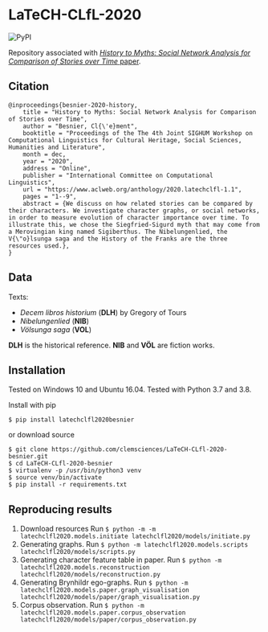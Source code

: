 # LaTeCH-CLfL-2020

![PyPI](https://img.shields.io/pypi/v/latechclfl2020besnier)

Repository associated with [*History to Myths: Social Network Analysis for Comparison of Stories over Time* paper](https://www.aclweb.org/anthology/2020.latechclfl-1.1/).

## Citation
```
@inproceedings{besnier-2020-history,
    title = "History to Myths: Social Network Analysis for Comparison of Stories over Time",
    author = "Besnier, Cl{\'e}ment",
    booktitle = "Proceedings of the The 4th Joint SIGHUM Workshop on Computational Linguistics for Cultural Heritage, Social Sciences, Humanities and Literature",
    month = dec,
    year = "2020",
    address = "Online",
    publisher = "International Committee on Computational Linguistics",
    url = "https://www.aclweb.org/anthology/2020.latechclfl-1.1",
    pages = "1--9",
    abstract = {We discuss on how related stories can be compared by their characters. We investigate character graphs, or social networks, in order to measure evolution of character importance over time. To illustrate this, we chose the Siegfried-Sigurd myth that may come from a Merovingian king named Sigiberthus. The Nibelungenlied, the V{\"o}lsunga saga and the History of the Franks are the three resources used.},
}
```

## Data
Texts:
- *Decem libros historium* (**DLH**) by Gregory of Tours
- *Nibelungenlied* (**NIB**)
- *Völsunga saga* (**VOL**)

**DLH** is the historical reference.
**NIB** and **VÖL** are fiction works.

## Installation

Tested on Windows 10 and Ubuntu 16.04. 
Tested with Python 3.7 and 3.8.

Install with pip
```shell script
$ pip install latechclfl2020besnier
```

or download source 

```shell script
$ git clone https://github.com/clemsciences/LaTeCH-CLfl-2020-besnier.git
$ cd LaTeCH-CLfl-2020-besnier
$ virtualenv -p /usr/bin/python3 venv
$ source venv/bin/activate
$ pip install -r requirements.txt 
```

## Reproducing results

1. Download resources
Run `$ python -m -m latechclfl2020.models.initiate latechclfl2020/models/initiate.py`
2. Generating graphs.
Run `$ python -m latechclfl2020.models.scripts latechclfl2020/models/scripts.py`
3. Generating character feature table in paper.
Run `$ python -m latechclfl2020.models.reconstruction latechclfl2020/models/reconstruction.py` 
4. Generating Brynhildr ego-graphs.
Run `$ python -m latechclfl2020.models.paper.graph_visualisation latechclfl2020/models/paper/graph_visualisation.py`
5. Corpus observation.
Run `$ python -m latechclfl2020.models.paper.corpus_observation latechclfl2020/models/paper/corpus_observation.py`


